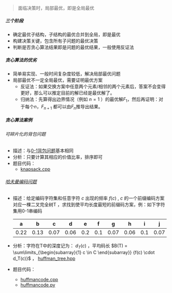 
>  面临决策时，局部最优，即是全局最优

##### 三个阶段

- 确定最优子结构，子结构的最优合并到全局，即是最优
- 构建决策关键，包含所有子问题的最优决策
- 判断是否贪心算法结果即是问题的最优结果，一般使用反证法

##### 贪心算法的优劣

- 简单易实现、一般时间复杂度较低，解决局部最优问题
- 局部最优不一定全局最优，需要证明最优方案
  - 反证法：如果交换方案中任意两个元素/相邻的两个元素后，答案不会变得更好，那么可以推定目前的解已经是最优解了。
  - 归纳法：先算得出边界情况（例如 $n=1$ ）的最优解$F_1$，然后再证明：对于每个$n$，$F_{n+1}$ 都可以由$F_n$推导出结果。


##### 贪心算法案例

###### 可碎片化的背包问题

- 描述：与[0-1背包问题](./dynamic_programing#0-1背包问题)基本相同
- 分析：只要计算其相应的价值比率，排序即可
- 题目代码：
  - [knapsack.cpp](https://github.com/Chenpeel/Codes/tree/master/Cpp/algo_codes/knapsack.cpp) 



###### <a  href="#huffman">哈夫曼编码问题</a>

- 描述：给定编码字符集和任意字符 $c$ 出现的频率 $f(c)$ ,  $c$ 的一个前缀编码方案 对应一棵二叉完全树T ，求找到使平均长度最短的前缀码方案，例：如下字符集用0-1串编码

  | a    | b    | c    | d    | e    | f    | g    | h    | i    | j    |
  | ---- | ---- | ---- | ---- | ---- | ---- | ---- | ---- | ---- | ---- |
  | 0.22 | 0.13 | 0.07 | 0.06 | 0.2  | 0.1  | 0.07 | 0.06 | 0.1  | 0.07 |

- 分析：字符在T中的深度记为： $d_T(c)$  ，平均码长  $B(T) = \sum\limits_{\begin{subarray}{1} c \in C \end{subarray}} {f(c) \cdot d_T(c)}$  ， [huffman_tree.hpp](https://github.com/Chenpeel/Codes/blob/master/Cpp/algo_codes/struct/tree/huffman_tree.hpp) 

- 题目代码：

  - [huffmancode.cpp](https://github.com/Chenpeel/Codes/tree/master/Cpp/algo_codes/huffmancode.cpp)
  - [huffmancode.py](https://github.com/Chenpeel/Codes/tree/master/Python/algo_codes/huffmancode.py)













